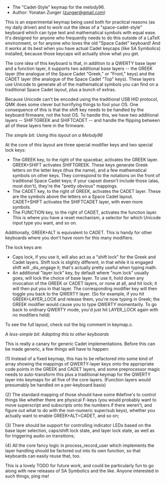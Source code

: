 * The "Cadet-Style" keymap for the melody96.
* Author: Yonatan Zunger (zunger@gmail.com)

This is an experimental keymap being used both for practical reasons (as my daily driver) and to
work out the ideas of a "space-cadet-style" keyboard which can type text and mathematical symbols
with equal ease. It's designed for anyone who frequently needs to do this outside of a LaTeX
environment, or for anyone who loves the old "Space Cadet" keyboard! And it works at its best when
you have actual Cadet keycaps (like SA Symbolics) installed, because those keycaps will actually
show what you get.

The core idea of this keyboard is that, in addition to a QWERTY base layer and a function layer, it
supports two additional base layers -- the GREEK layer (the analogue of the Space Cadet "Greek," or
"Front," keys) and the CADET layer (the analogue of the Space Cadet "Top" keys). These layers use
Unicode to generate all of the mathematical symbols you can find on a traditional Space Cadet
layout, plus a bunch of extras.

Because Unicode can't be encoded using the traditional USB HID protocol, QMK does some clever but
horrifying things to fool your OS. One consequence of this is that the shift key needs to be handled
by the keyboard firmware, not the host OS. To handle this, we have two additional layers --
SHIFTGREEK and SHIFTCADET -- and handle the flipping between all of these layers here in the
firmware.

*The simple bit: Using this layout on a Melody96*

At the core of this layout are three special modifier keys and two special lock keys:

* The GREEK key, to the right of the spacebar, activates the GREEK layer. GREEK+SHIFT activates
  SHIFTGREEK. These keys generate Greek letters on the letter keys (thus the name), and a few
  mathematical symbols on other keys. They correspond to the notations on the front of traditional
  Space Cadet keys; if your capset doesn't include those (alas, most don't), they're the "pretty
  obvious" mappings.
* The CADET key, to the right of GREEK, activates the CADET layer. These are the symbols above the
  letters on a Space Cadet layout. CADET+SHIFT activates the SHIFTCADET layer, with even more
  symbols.
* The FUNCTION key, to the right of CADET, activates the function layer. This is where you have a
  reset mechanism, a selector for which Unicode input type you want, and so on.

Additionally, GREEK+ALT is equivalent to CADET. This is handy for other keyboards where you don't
have room for this many modifiers.

The lock keys are:

* Caps lock, if you use it, will also act as a "shift lock" for the Greek and Cadet layers. Shift
  lock is slightly different, in that while it is engaged shift will _dis_engage it; that's actually
  pretty useful when typing math.
* An additional "layer lock" key, by default where "num lock" usually goes, will lock the choice of
  base layer. To use it, hold down any invocation of the GREEK or CADET layers, or none at all, and
  hit lock; it will then put you in that layer. The corresponding modifier key will then toggle you
  back to the QWERTY layer. (So for example, if you hit GREEK+LAYER_LOCK and release them, you're
  now typing in Greek; the GREEK modifier would cause you to type QWERTY momentarily. To go back to
  ordinary QWERTY mode, you'd just hit LAYER_LOCK again with no modifiers held)

To see the full layout, check out the big comment in keymap.c.

*A less-simple bit: Adapting this to other keyboards*

This is really a canary for generic Cadet implementations. Before this can be made generic, a few
things will have to happen:

(1) Instead of a fixed keymap, this has to be refactored into some kind of array showing the
mappings of QWERTY-layer keys onto the appropriate code points in the GREEK and CADET layers, and
some preprocessor magic needs to auto-transform this plus a traditional keymap for the QWERTY layer
into keymaps for all five of the core layers. (Function layers would presumably be handled on a
per-keyboard basis)

(2) The standard mapping of those should have some #define's to control things like whether there
are physical F-keys (you would probably want to move superscript and subscripts onto the numbers if
there weren't, and figure out what to do with the non-numeric super/sub keys), whether you actually
want to enable GREEK+ALT=CADET, and so on;

(3) There should be support for controlling indicator LEDs based on the base layer selection,
caps/shift lock state, and layer lock state, as well as for triggering audio on transitions;

(4) All the core fancy logic in process_record_user which implements the layer handling should be
factored out into its own function, so that keyboards can easily reuse that, too.

This is a lovely TODO for future work, and could be particularly fun to go along with new releases
of SA Symbolics and the like. Anyone interested in such things, ping me!
